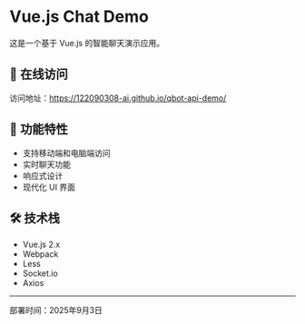 # Vue.js Chat Demo

这是一个基于 Vue.js 的智能聊天演示应用。

## 🚀 在线访问

访问地址：https://122090308-ai.github.io/qbot-api-demo/

## 📱 功能特性

- 支持移动端和电脑端访问
- 实时聊天功能
- 响应式设计
- 现代化 UI 界面

## 🛠️ 技术栈

- Vue.js 2.x
- Webpack
- Less
- Socket.io
- Axios

---

部署时间：2025年9月3日